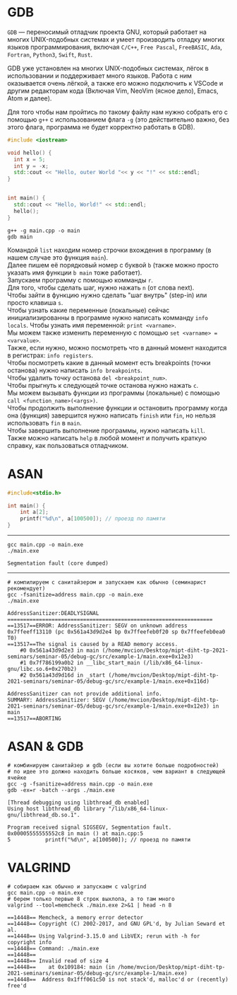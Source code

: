# GDB

```GDB``` — переносимый отладчик проекта GNU, который работает на многих UNIX-подобных системах и умеет производить отладку 
многих языков программирования, включая ```С/C++```, ```Free Pascal```, ```FreeBASIC```, ```Ada```, ```Fortran```, 
```Python3```, ```Swift```, ```Rust```.

GDB уже установлен на многих UNIX-подобных системах, лёгок в использовании и поддерживает много языков. 
Работа с ним оказывается очень лёгкой, а также его можно подключить к VSCode и другим редакторам кода (Включая Vim, NeoVim (ясное дело), Emacs, Atom и далее).

Для того чтобы нам пройтись по такому файлу нам нужно собрать его с помощью ```g++``` с использованием флага ```-g``` 
(это действительно важно, без этого флага, программа не будет корректно работать в GDB).

```c++
#include <iostream>

void hello() {
  int x = 5;
  int y = -x;
  std::cout << "Hello, outer World "<< y << "!" << std::endl;
}


int main() {
  std::cout << "Hello, World!" << std::endl;
  hello();
}
```

```shell
g++ -g main.cpp -o main
gdb main
```

Командой ```list``` находим номер строчки вхождения в программу (в нашем случае это функция ```main```).  
Далее пишем её порядковый номер с буквой ```b``` (также можно просто указать имя функции ```b main``` тоже работает).  
Запускаем программу с помощью комманды ```r```.  
Для того, чтобы сделать шаг, нужно нажать ```n``` (от слова next).  
Чтобы зайти в функцию нужно сделать "шаг внутрь" (step-in) или просто клавиша ```s```.  
Чтобы узнать какие переменные (локальные) сейчас инициализированны в программе нужно написать комманду ```info locals```.
Чтобы узнать имя переменной: ```print <varname>```.  
Мы можем также изменить переменную с помощью ```set <varname> = <varvalue>```.  
Также, если нужно, можно посмотреть что в данный момент находится в регистрах: ```info registers```.  
Чтобы посмотреть какие в данный момент есть breakpoints (точки останова) нужно написать ```info breakpoints```.  
Чтобы удалить точку останова ```del <breakpoint_num>```.  
Чтобы прыгнуть к следующей точке останова нужно нажать ```c```.  
Мы можем вызывать функции из программы (локальные) с помощью ```call <function_name>(<args>)```.  
Чтобы продолжить выполнение функции и остановить программу когда она (функция) завершится нужно написать ```finish```
или ```fin```, но нельзя использовать ```fin``` в ```main```.  
Чтобы завершить выполнение программы, нужно написать ```kill```.  
Также можно написать ```help``` в любой момент и получить краткую справку, как пользоваться отладчиком.

# ASAN
```c
#include<stdio.h>

int main() {
    int a[2];
    printf("%d\n", a[100500]); // проезд по памяти
}
```
---
```shell
gcc main.cpp -o main.exe
./main.exe
```
```text
Segmentation fault (core dumped)
```
---
```shell
# компилируем с санитайзером и запускаем как обычно (семинарист рекомендует)
gcc -fsanitize=address main.cpp -o main.exe
./main.exe
```
```text
AddressSanitizer:DEADLYSIGNAL
=================================================================
==13517==ERROR: AddressSanitizer: SEGV on unknown address 0x7ffeeff13110 (pc 0x561a43d9d2e4 bp 0x7ffeefeb0f20 sp 0x7ffeefeb0ea0 T0)
==13517==The signal is caused by a READ memory access.
    #0 0x561a43d9d2e3 in main (/home/mvcion/Desktop/mipt-diht-tp-2021-seminars/seminar-05/debug-gc/src/example-1/main.exe+0x12e3)
    #1 0x7f786199a0b2 in __libc_start_main (/lib/x86_64-linux-gnu/libc.so.6+0x270b2)
    #2 0x561a43d9d16d in _start (/home/mvcion/Desktop/mipt-diht-tp-2021-seminars/seminar-05/debug-gc/src/example-1/main.exe+0x116d)

AddressSanitizer can not provide additional info.
SUMMARY: AddressSanitizer: SEGV (/home/mvcion/Desktop/mipt-diht-tp-2021-seminars/seminar-05/debug-gc/src/example-1/main.exe+0x12e3) in main
==13517==ABORTING
```

# ASAN & GDB
```shell
# комбинируем санитайзер и gdb (если вы хотите больше подробностей)
# по идее это должно находить больше косяков, чем вариант в следующей ячейке
gcc -g -fsanitize=address main.cpp -o main.exe
gdb -ex=r -batch --args ./main.exe
```
```shell
[Thread debugging using libthread_db enabled]
Using host libthread_db library "/lib/x86_64-linux-gnu/libthread_db.so.1".

Program received signal SIGSEGV, Segmentation fault.
0x00005555555552c8 in main () at main.cpp:5
5           printf("%d\n", a[100500]); // проезд по памяти
```

# VALGRIND
```shell
# собираем как обычно и запускаем с valgrind
gcc main.cpp -o main.exe
# берем только первые 8 строк выхлопа, а то там много
valgrind --tool=memcheck ./main.exe 2>&1 | head -n 8
```
```text
==14448== Memcheck, a memory error detector
==14448== Copyright (C) 2002-2017, and GNU GPL'd, by Julian Seward et al.
==14448== Using Valgrind-3.15.0 and LibVEX; rerun with -h for copyright info
==14448== Command: ./main.exe
==14448== 
==14448== Invalid read of size 4
==14448==    at 0x109184: main (in /home/mvcion/Desktop/mipt-diht-tp-2021-seminars/seminar-05/debug-gc/src/example-1/main.exe)
==14448==  Address 0x1fff061c50 is not stack'd, malloc'd or (recently) free'd
```